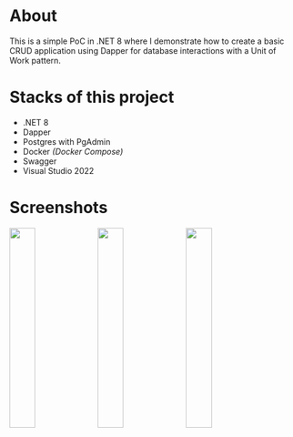 # About
This is a simple PoC in .NET 8 where I demonstrate how to create a basic CRUD application using Dapper for database interactions with a Unit of Work pattern.

# Stacks of this project
- .NET 8   
- Dapper   
- Postgres with PgAdmin
- Docker _(Docker Compose)_
- Swagger   
- Visual Studio 2022   

# Screenshots

<div align="left">
    <img src="https://github.com/user-attachments/assets/87363b21-171e-45fb-a48d-a1f4d64a09c0" width="30%">
    <img src="https://github.com/user-attachments/assets/c6a863fa-a760-4648-b2bd-cea69417c53e" width="30%">
    <img src="https://github.com/user-attachments/assets/be5602d3-2fa9-4502-92e2-4517b521570f" width="30%">
</div>
